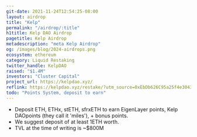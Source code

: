 ```yaml
---
git-date: 2021-11-24T12:54:25-08:00
layout: airdrop
title: "Kelp"
permalink: "/airdrop/:title"
h1title: Kelp DAO Airdrop
pagetitle: Kelp Airdrop
metadescription: "meta Kelp Airdrop"
og: /images/blog/2024-airdrops.png
ecosystem: ethereum
category: Liquid Restaking
twitter_handle: KelpDAO
raised: "$1.4M"
investors: "Cluster Capital"
project_url: https://kelpdao.xyz/
reflink: https://kelpdao.xyz/restake/?utm_source=0xEbDb626C95a25f4e304336b1adcAd0521a1Bdca1
todo: "Points System, deposit to earn"
---
```


- Deposit ETH, ETHx, stETH, sfrxETH to earn EigenLayer points, Kelp DAOpoints (they call it 'miles'), + bonus points.
- We suggest deposit of at least 1ETH worth.
- TVL at the time of writing is ~\$800M
